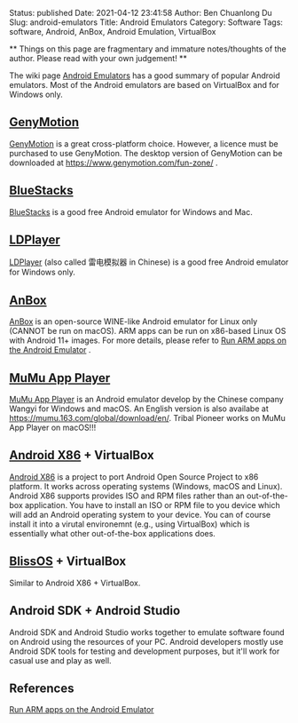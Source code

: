 Status: published
Date: 2021-04-12 23:41:58
Author: Ben Chuanlong Du
Slug: android-emulators
Title: Android Emulators
Category: Software
Tags: software, Android, AnBox, Android Emulation, VirtualBox

**
Things on this page are fragmentary and immature notes/thoughts of the author.
Please read with your own judgement!
**


The wiki page
[Android Emulators](https://emulation.gametechwiki.com/index.php/Android_emulators)
has a good summary of popular Android emulators.
Most of the Android emulators are based on VirtualBox and for Windows only.

## [GenyMotion](https://www.genymotion.com/)

[GenyMotion](https://www.genymotion.com/)
is a great cross-platform choice.
However, 
a licence must be purchased to use GenyMotion.
The desktop version of GenyMotion 
can be downloaded at
<https://www.genymotion.com/fun-zone/>
.

## [BlueStacks](https://www.bluestacks.com/) 

[BlueStacks](https://www.bluestacks.com/) 
is a good free Android emulator for Windows and Mac.


## [LDPlayer](https://www.ldplayer.net/) 

[LDPlayer](https://www.ldplayer.net/) (also called 雷电模拟器 in Chinese) 
is a good free Android emulator for Windows only.

## [AnBox](https://anbox.io/)

[AnBox](https://anbox.io/)
is an open-source WINE-like Android emulator for Linux only (CANNOT be run on macOS).
ARM apps can be run on x86-based Linux OS with Android 11+ images.
For more details,
please refer to
[Run ARM apps on the Android Emulator](https://android-developers.googleblog.com/2020/03/run-arm-apps-on-android-emulator.html)
.

## [MuMu App Player](https://mumu.163.com/)
[MuMu App Player](https://mumu.163.com/)
is an Android emulator develop by the Chinese company Wangyi for Windows and macOS.
An English version is also availabe at https://mumu.163.com/global/download/en/.
Tribal Pioneer works on MuMu App Player on macOS!!!

## [Android X86](https://www.android-x86.org/) + VirtualBox
[Android X86](https://www.android-x86.org/)
is a project to port Android Open Source Project to x86 platform.
It works across operating systems (Windows, macOS and Linux).
Android X86 supports provides ISO and RPM files
rather than an out-of-the-box application.
You have to install an ISO or RPM file to you device 
which will add an Android operating system to your device.
You can of course install it into a virutal environemnt (e.g., using VirtualBox)
which is essentially what other out-of-the-box applications does.

## [BlissOS](https://blissos.org/) + VirtualBox
Similar to Android X86 + VirtualBox.

## Android SDK + Android Studio

Android SDK and Android Studio works together to emulate software found on Android 
using the resources of your PC. 
Android developers mostly use Android SDK tools for testing and development purposes, 
but it'll work for casual use and play as well.

## References 

[Run ARM apps on the Android Emulator](https://android-developers.googleblog.com/2020/03/run-arm-apps-on-android-emulator.html)